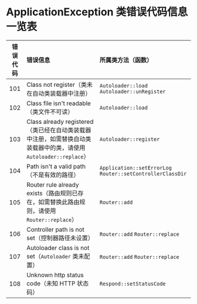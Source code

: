 ApplicationException 类错误代码信息一览表
===================================

| 错误代码 | 错误信息 | 所属类方法（函数） |
| :-----: | :------ | :--------------- |
| 101     | Class not register（类未在自动类装载器中注册） | `Autoloader::load` `Autoloader::unRegister` |
| 102     | Class file isn't readable（类文件不可读） | `Autoloader::load` |
| 103     | Class already registered（类已经在自动类装载器中注册，如需替换自动类装载器中的类，请使用 `Autoloader::replace`） | `Autoloader::register` |
| 104     | Path isn't a valid path（不是有效的路径） | `Application::setErrorLog` `Router::setControllerClassDir` |
| 105     | Router rule already exists（路由规则已存在，如需替换此路由规则，请使用 `Router::replace`） | `Router::add` |
| 106     | Controller path is not set（控制器路径未设置） | `Router::add` `Router::replace` |
| 107     | Autoloader class is not set（`Autoloader` 类未配置） | `Router::add` `Router::replace` |
| 108     | Unknown http status code（未知 HTTP 状态码） | `Respond::setStatusCode` |